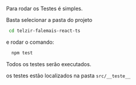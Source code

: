 Para rodar os Testes é simples.

Basta selecionar a pasta do projeto

```bash
 cd telzir-falemais-react-ts
```

e rodar o comando:

```bash
  npm test
```

Todos os testes serão executados.

os testes estão localizados na pasta `src/__teste__`
